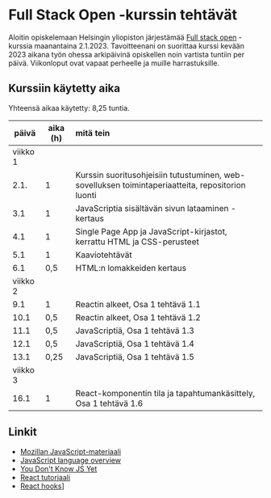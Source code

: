 # Full Stack Open -kurssin tehtävät

Aloitin opiskelemaan Helsingin yliopiston järjestämää [Full stack open](https://fullstackopen.com/) -kurssia maanantaina 2.1.2023. Tavoitteenani on suorittaa kurssi kevään 2023 aikana työn ohessa arkipäivinä opiskellen noin vartista tuntiin per päivä. Viikonloput ovat vapaat perheelle ja muille harrastuksille.

## Kurssiin käytetty aika

Yhteensä aikaa käytetty: 8,25 tuntia.

| päivä | aika (h) | mitä tein |
| ------| -------- | :----------------------------------------------------------- |
| viikko 1 |  |  |
| 2.1.  | 1        | Kurssin suoritusohjeisiin tutustuminen, web-sovelluksen toimintaperiaatteita, repositorion luonti |
| 3.1   | 1        | JavaScriptia sisältävän sivun lataaminen - kertaus |
| 4.1   | 1        | Single Page App ja JavaScript-kirjastot, kerrattu HTML ja CSS-perusteet |
| 5.1   | 1        | Kaaviotehtävät |
| 6.1   | 0,5      | HTML:n lomakkeiden kertaus |
| viikko 2 |  |  |
| 9.1   | 1        | Reactin alkeet, Osa 1 tehtävä 1.1 |
| 10.1  | 0,5      | Reactin alkeet, Osa 1 tehtävä 1.2 |
| 11.1  | 0,5      | JavaScriptiä, Osa 1 tehtävä 1.3 |
| 12.1  | 0,5      | JavaScriptiä, Osa 1 tehtävä 1.4 |
| 13.1  | 0,25     | JavaScriptiä, Osa 1 tehtävä 1.5 |
| viikko 3 |  |  |
| 16.1  | 1        | React-komponentin tila ja tapahtumankäsittely, Osa 1 tehtävä 1.6 |

## Linkit
- [Mozillan JavaScript-materiaali](https://developer.mozilla.org/en-US/docs/Web/JavaScript)
- [JavaScript language overview](https://developer.mozilla.org/en-US/docs/Web/JavaScript/Language_Overview)
- [You Don't Know JS Yet](https://github.com/getify/You-Dont-Know-JS)
- [React tutoriaali](https://reactjs.org/tutorial/tutorial.html)
- [React hooks](https://reactjs.org/docs/hooks-state.html)]
